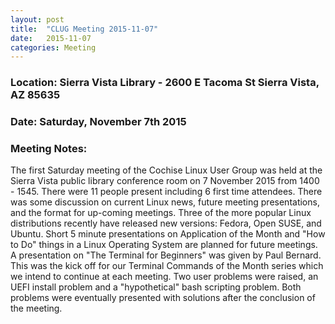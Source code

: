 ```yaml
---
layout: post
title:  "CLUG Meeting 2015-11-07"
date:   2015-11-07
categories: Meeting
---
```

### Location: Sierra Vista Library - 2600 E Tacoma St Sierra Vista, AZ 85635
 
### Date: Saturday, November 7th 2015

### Meeting Notes:

The first Saturday meeting of the Cochise Linux User Group was held at the Sierra Vista public library conference room on 7 November 2015 from 1400 - 1545.  There were 11 people present including 6 first time attendees.  There was some discussion on current Linux news, future meeting presentations, and the format for up-coming meetings.  Three of the more popular Linux distributions recently have released new versions: Fedora, Open SUSE, and Ubuntu. Short 5 minute presentations on Application of the Month and "How to Do" things in a Linux Operating System are planned for future meetings.  A presentation on "The Terminal for Beginners" was given by Paul Bernard.  This was the kick off for our Terminal Commands of the Month series which we intend to continue at each meeting.  Two user problems were raised, an UEFI install problem and a "hypothetical" bash scripting problem.  Both problems were eventually presented with solutions after the conclusion of the meeting.
